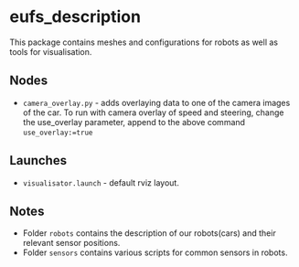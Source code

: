 # eufs_description
This package contains meshes and configurations for robots as well as tools for visualisation.

## Nodes
- `camera_overlay.py` - adds overlaying data to one of the camera images of the car. To run with camera overlay of speed and steering, change the use_overlay parameter,
 append to the above command ```use_overlay:=true```

## Launches
- `visualisator.launch` - default rviz layout.

## Notes
- Folder `robots` contains the description of our robots(cars) and their relevant sensor positions.
- Folder `sensors` contains various scripts for common sensors in robots.
